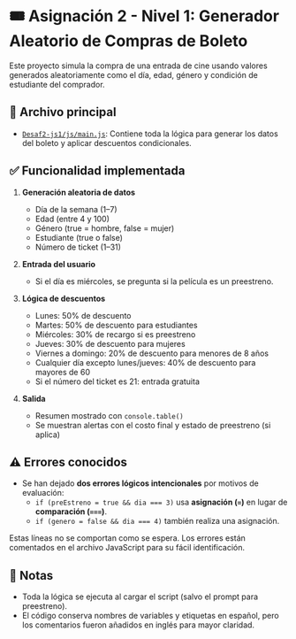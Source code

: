 # 🎟️ Asignación 2 - Nivel 1: Generador Aleatorio de Compras de Boleto

Este proyecto simula la compra de una entrada de cine usando valores generados aleatoriamente como el día, edad, género y condición de estudiante del comprador.

## 📁 Archivo principal

- [`Desaf2-js1/js/main.js`](Desaf2-js1/js/main.js): Contiene toda la lógica para generar los datos del boleto y aplicar descuentos condicionales.

## ✅ Funcionalidad implementada

1. **Generación aleatoria de datos**  
   - Día de la semana (1–7)  
   - Edad (entre 4 y 100)  
   - Género (true = hombre, false = mujer)  
   - Estudiante (true o false)  
   - Número de ticket (1–31)

2. **Entrada del usuario**  
   - Si el día es miércoles, se pregunta si la película es un preestreno.

3. **Lógica de descuentos**  
   - Lunes: 50% de descuento  
   - Martes: 50% de descuento para estudiantes  
   - Miércoles: 30% de recargo si es preestreno  
   - Jueves: 30% de descuento para mujeres  
   - Viernes a domingo: 20% de descuento para menores de 8 años  
   - Cualquier día excepto lunes/jueves: 40% de descuento para mayores de 60  
   - Si el número del ticket es 21: entrada gratuita

4. **Salida**  
   - Resumen mostrado con `console.table()`  
   - Se muestran alertas con el costo final y estado de preestreno (si aplica)

## ⚠️ Errores conocidos

- Se han dejado **dos errores lógicos intencionales** por motivos de evaluación:
  - `if (preEstreno = true && dia === 3)` usa **asignación (`=`)** en lugar de **comparación (`===`)**.
  - `if (genero = false && dia === 4)` también realiza una asignación.

Estas líneas no se comportan como se espera. Los errores están comentados en el archivo JavaScript para su fácil identificación.

## 📝 Notas

- Toda la lógica se ejecuta al cargar el script (salvo el prompt para preestreno).
- El código conserva nombres de variables y etiquetas en español, pero los comentarios fueron añadidos en inglés para mayor claridad.